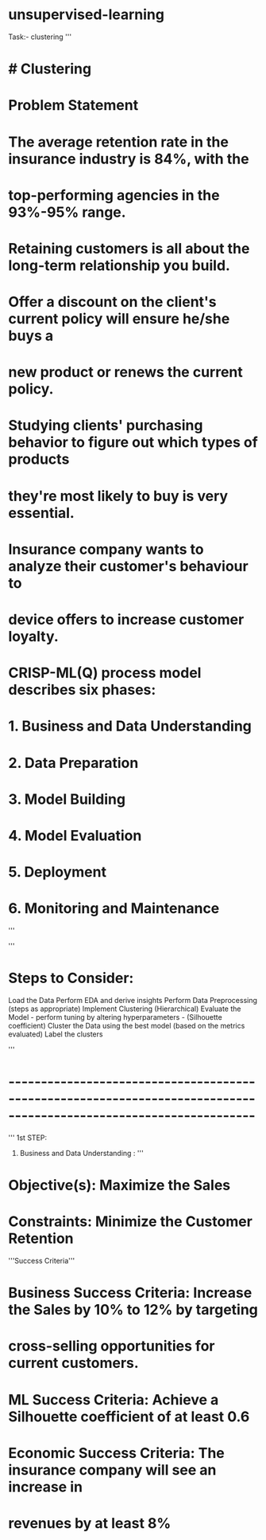 # unsupervised-learning
Task:- clustering
'''
# # Clustering

# Problem Statement

# The average retention rate in the insurance industry is 84%, with the 
# top-performing agencies in the 93%-95% range. 
# Retaining customers is all about the long-term relationship you build.
# Offer a discount on the client's current policy will ensure he/she buys a 
# new product or renews the current policy.
# Studying clients' purchasing behavior to figure out which types of products 
# they're most likely to buy is very essential. 

# Insurance company wants to analyze their customer's behaviour to 
# device offers to increase customer loyalty.


# CRISP-ML(Q) process model describes six phases:
# 
# 1. Business and Data Understanding
# 2. Data Preparation
# 3. Model Building
# 4. Model Evaluation
# 5. Deployment
# 6. Monitoring and Maintenance
'''

'''
# Steps to Consider:

Load the Data
Perform EDA and derive insights
Perform Data Preprocessing (steps as appropriate)
Implement Clustering (Hierarchical)
Evaluate the Model - perform tuning by altering hyperparameters - (Silhouette coefficient)
Cluster the Data using the best model (based on the metrics evaluated)
Label the clusters

'''

# ------------------------------------------------------------------------------------------------------------------

'''
1st STEP:
1. Business and Data Understanding :
'''

# Objective(s): Maximize the Sales 
# Constraints: Minimize the Customer Retention

'''Success Criteria'''

# Business Success Criteria: Increase the Sales by 10% to 12% by targeting
# cross-selling opportunities for current customers.

# ML Success Criteria: Achieve a Silhouette coefficient of at least 0.6

# Economic Success Criteria: The insurance company will see an increase in 
# revenues by at least 8%

